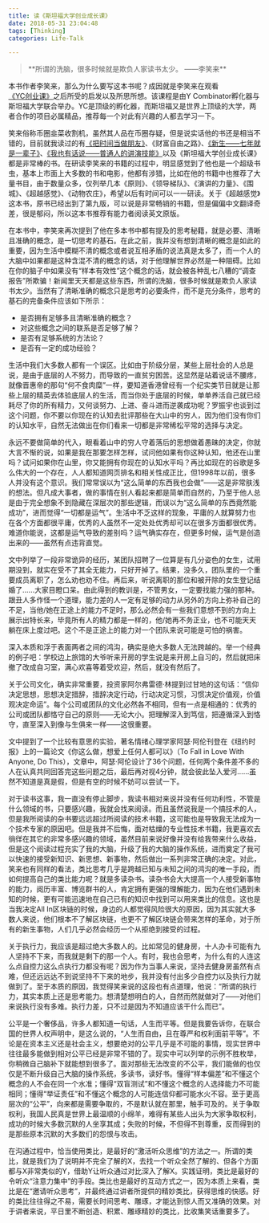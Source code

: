 ```yaml
---
title: 读《斯坦福大学创业成长课》
date: 2018-05-31 23:04:48
tags: [Thinking]
categories: Life-Talk

---
```


<blockquote  class="blockquote-center">
**所谓的洗脑，很多时候就是欺负人家读书太少。
——李笑来**
</blockquote>

本书作者李笑来，那么为什么要写这本书呢？成因就是李笑来在观看[《YC创业课》](http://startupclass.club/)之后所受的启发以及所思所想。该课程是由Y Combinator孵化器与斯坦福大学联合举办。YC是顶级的孵化器，而斯坦福又是世界上顶级的大学，两者合作的项目必属精品，推荐每一个对此有兴趣的人都去学习一下。

笑来俗称币圈韭菜收割机，虽然其人品在币圈存疑，但是说实话他的书还是相当不错的，目前就我读过的有[《把时间当做朋友》](http://zhibimo.com/books/xiaolai/ba-shi-jian-dang-zuo-peng-you)、《财富自由之路》、[《新生——七年就是一辈子》](http://zhibimo.com/books/xiaolai/reborn-every-7-years)、[《我也有话说——普通人的讲演技能》](http://zhibimo.com/books/xiaolai/wo-ye-you-hua-yao-shuo--pu-tong-ren-de-jiang-yan-ji-neng)以及《斯坦福大学创业成长课》都是非常棒的书。在研读李笑来的书籍的过程中，明显感觉到了他也是一个超级书虫，基本上市面上大多数的书和电影，他都有涉猎，比如在他的书籍中也推荐了大量书目，由于数量众多，仅列举几本《原则》、《领导梯队》、《演讲的力量》、《围城》、《超越感觉》、《动物农庄》，希望以后有时间可以一一研读。关于《超越感觉》这本书，原书已经出到了第九版，可以说是非常畅销的书籍，但是偏偏中文翻译奇差，很是郁闷，所以这本书推荐有能力者阅读英文原版。

在本书中，李笑来再次提到了他在多本书中都有提及的思考秘籍，就是必要、清晰且准确的概念，是一切思考的基石。在此之前，我并没有想到清晰的概念是如此的重要，因为生活中模糊不清的概念或者说互相矛盾的说法真是太多了，而一个人的大脑中如果都是这种含混不清的概念的话，对于他理解世界必然是一种阻碍。比如在你的脑子中如果没有“样本有效性”这个概念的话，就会被各种乱七八糟的“调查报告”所欺骗！新闻里天天都是这些东西，所谓的洗脑，很多时候就是欺负人家读书太少。当然有了清晰准确的概念只是思考的必要条件，而不是充分条件，思考的基石的完备条件应该如下所示：
- 是否拥有足够多且清晰准确的概念？
- 对这些概念之间的联系是否足够了解？
- 是否有足够系统的方法论？
- 是否有一定的成功经验？

生活中我们大多数人都有一个误区。比如由于阶级分层，某些上层社会的人总是说，是由于底层的人不努力，而导致的一直贫穷困苦。这显然是站着说话不腰疼，就像晋惠帝的那句“何不食肉糜”一样，要知道香港曾经有一个纪实类节目就是让那些上层的精英去体验底层人的生活，而当你处于底层的时候，单单养活自己就已经耗尽了你的所有精力，又何谈努力、上进、奋斗进而逆袭成功呢？罗振宇也谈到过这个问题，你不要以你现在的认知去批评那些在大山中的穷人，因为他们没有你们的认知水平，自然无法做出在你们看来一切都是非常稀松平常的选择与决定。

永远不要做简单的代入，眼看着山中的穷人守着落后的思想做着愚昧的决定，你就大言不惭的说，如果是我在那要怎样怎样，试问他如果有你这种认知，他还在山里吗？试问如果你在山里，你又能拥有你现在的认知水平吗？再比如现在的谷歌是多么伟大的一个存在，人人都知道网页排名和相关性成正比，但1998年以前，很多人并没有这个意识。我们常常误以为“这么简单的东西我也会做”——这是非常肤浅的想法。但凡成大事者，做的事情在别人看起来都是简单而自然的，乃至于他人总是由于完全想象不到隐藏在深层次的那些逻辑，而误以为“这么简单的东西竟然能成功”，进而觉得“一切都是运气”。生活中不乏这样的现象，平庸的人就算努力也在各个方面都很平庸，优秀的人虽然不一定处处优秀却可以在很多方面都很优秀。难道你能说，这都是运气导致的差别吗？运气确实存在，但更多时候，运气是创造出来的——虽然有点违背直觉。

文中列举了一段非常诡异的经历，某团队招聘了一位算是有几分姿色的女生，试用期没到，就实在受不了其全无能力，只好开掉了。结果，没多久，团队里的一个重要成员离职了，怎么劝也劝不住。再后来，听说离职的那位和被开除的女生登记结婚了......大家目瞪口呆。由此得到的教训是，不管男女，一定要找能力强的那种。跟丑人多作怪一个道理，能力差的人一定有足够的动力从另外的方向上弥补自己的不足，当他/她在正途上的能力不足时，那么必然会有一些我们意想不到的方向上展示出特长来，毕竟所有人的精力都是一样的，他/她再不务正业，也不可能天天躺在床上度过吧。这个不是正途上的能力对一个团队来说可能是可怕的祸害。

深入本质和浮于表面两者之间的鸿沟，确实是绝大多数人无法跨越的。举一个经典的例子吧：学校边上旅馆的大爷听来开房的学生说是来开房上自习的，然后就把床撤了改成自习室，满心欢喜等着受欢迎，然后，就没有然后了。

关于公司文化，确实非常重要，投资家阿尔弗雷德·林提到过甘地的这句话：“信仰决定思想，思想决定措辞，措辞决定行动，行动决定习惯，习惯决定价值观，价值观决定命运”。每个公司或团队的文化必然各不相同，但有一点是相通的：优秀的公司或团队都恪守自己的原则——无论大小。把理解深入到笃信，把遵循深入到恪守，直至深入到像与生俱来一样——这很重要。

文中提到了一个比较有意思的实验，著名情绪心理学家阿瑟·阿伦刊登在《纽约时报》上的一篇论文《你这么做，想爱上任何人都可以》（To Fall in Love With Anyone, Do This），文章中，阿瑟·阿伦设计了36个问题，任何两个条件差不多的人在认真共同回答完这些问题之后，最后再对视4分钟，就会彼此坠入爱河......虽然不知道是真是假，但是有空的时候不妨可以尝试一下。

对于读书这事，我一直没有停止脚步，我读书相对来说并没有任何功利性，不管是什么领域的书，只要感兴趣，我就会找来阅读。而且虽然说我是一个搞技术的人，但是我所阅读的杂书要远远超过所阅读的技术书籍，这可能也是导致我无法成为一个技术专家的原因吧。但是我并不后悔，面对枯燥的专业性技术书籍，我更喜欢去徜徉在其它的非常多感兴趣的领域，虽然目前来说好像并没有给我带来什么收益，但是这个阅读过程充实了我的大脑，升级了我的大脑的操作系统，进而奠定了我可以快速的接受新知识、新思想、新事物，然后做出一系列非常正确的决定。对此，笑来也有同样的看法，类比思考几乎是跨越已知与未知之间的鸿沟的唯一手段，而如何提高自己的类比能力呢？就是多读杂书。读杂书会大大提高一个人接受新事物的能力，阅历丰富、博览群书的人，肯定拥有更强的理解能力，因为在他们遇到未知的时候，更有可能迅速地在自己已有的知识中找到可以用来类比的信息。这也是当我决定All In区块链的时候，身边的人都觉得风险很大的原因，因为其实就大多数人来说，他们根本不了解区块链，也更不了解区块链会带来怎样的革命，对于所有的新生事物，人们几乎必然会经历一个从拒绝到接受的过程。

关于执行力，我应该是超过绝大多数人的。比如常见的健身房，十人办卡可能有九人坚持不下来，而我就是剩下的那一个人。有时，我也会思考，为什么有的人连这么点自控力这么点执行力都没有呢？因为作为当事人来说，坚持去健身房虽然有点难，但还远远达不到说坚持不下来的地步，我并没有付出多少自控力以及执行力就做到了。至于本质的原因，我觉得笑来说的这段也有点道理，他说：“所谓的执行力，其实本质上还是思考能力。想清楚想明白的人，自然而然就做对了——对他们来说执行没有多难。执行力差，只不过是因为不知道应该干什么而已”。

公平是一个奢侈品，许多人都知道一句话，人生而平等。但是我要告诉你，在联合国的世界人权声明中，是这么说的，“人生而自由，且在尊严和权利面前平等”。不论是在资本主义还是社会主义，想要绝对的公平几乎是不可能的事情，现实世界中往往最多能做到相对公平已经是非常不错的了。现实中可以列举的示例不胜枚举，你稍微自己脑补下就能想到很多了。面对那些无法改变的不公平，我们能做的也仅仅是不断升级自己大脑的操作系统，多读书，读好书。懂得“样本偏差”和不懂这个概念的人不会在同一个水准；懂得“双盲测试”和不懂这个概念的人选择能力不可能相同；懂得“举证责任”和不懂这个概念的人可能连信仰都可能水火不容。至于更高层次的“公平”，向来都是需要争取的，不是默认就在那里，触手可及的。关于争取权利，我国人民真是世界上最温顺的小绵羊，难得有某些人出头为大家争取权利，成功的时候大多数沉默的人坐享其成；失败的时候，不但得不到尊重，反而得到的是那些原本沉默的大多数们的怨恨与攻击。

在沟通过程中，恰当使用类比，是最好的“激活听众思维”的方法之一。所谓的类比，就是我们为了说明并不完全了解的X，去找一个听众全然了解的、但各个方面都与X非常类似的Y，借助Y让听众通过对比深入了解X。实践证明，类比是最好的令听众“注意力集中”的手段。类比也是最好的互动方式之一，因为本质上来看，类比是在“邀请听众思考”，并最终通过讲者所提供的精妙类比，获得思维的快感。好的类比往往得之不易，需要长时间思考、雕琢，才能达到惊人而又准确的效果。对于讲者来说，平日里不断创造、积累、雕琢精妙的类比，比收集笑话重要多了。